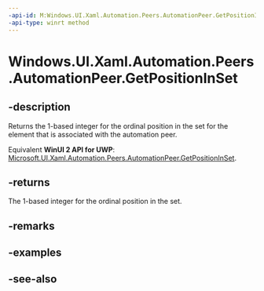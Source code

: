 ```yaml
---
-api-id: M:Windows.UI.Xaml.Automation.Peers.AutomationPeer.GetPositionInSet
-api-type: winrt method
---
```


<!-- Method syntax
public int GetPositionInSet()
-->

# Windows.UI.Xaml.Automation.Peers.AutomationPeer.GetPositionInSet

## -description
Returns the 1-based integer for the ordinal position in the set for the element that is associated with the automation peer.

Equivalent **WinUI 2 API for UWP**: [Microsoft.UI.Xaml.Automation.Peers.AutomationPeer.GetPositionInSet](/windows/winui/api/microsoft.ui.xaml.automation.peers.automationpeer.getpositioninset).

## -returns
The 1-based integer for the ordinal position in the set.

## -remarks

## -examples

## -see-also
